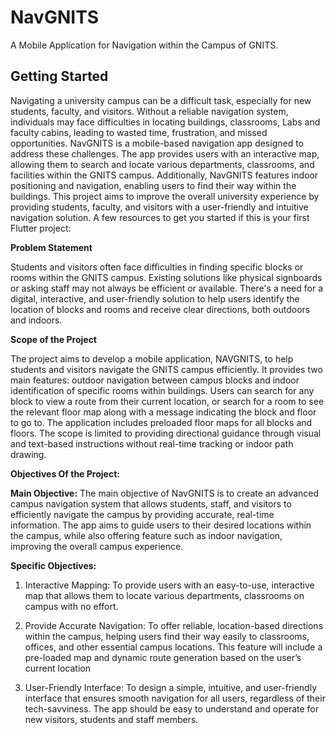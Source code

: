 # NavGNITS

A Mobile Application for Navigation within the Campus of GNITS.

## Getting Started

Navigating a university campus can be a difficult task, especially for new students, faculty, and visitors. Without a reliable navigation system, individuals may face difficulties in locating buildings, classrooms, Labs and faculty cabins, leading to wasted time, frustration, and missed opportunities. NavGNITS is a mobile-based navigation app designed to address these challenges. The app provides users with an interactive map, allowing them to search and locate various departments, classrooms, and facilities within the GNITS campus. Additionally, NavGNITS features indoor positioning and navigation, enabling users to find their way within the buildings. This project aims to improve the overall university experience by providing students, faculty, and visitors with a user-friendly and intuitive navigation solution.
A few resources to get you started if this is your first Flutter project:

**Problem Statement**

Students and visitors often face difficulties in finding specific blocks or rooms within the GNITS campus. Existing solutions like physical signboards or asking staff may not always be efficient or available. There's a need for a digital, interactive, and user-friendly solution to help users identify the location of blocks and rooms and receive clear directions, both outdoors and indoors.

**Scope of the Project**

The project aims to develop a mobile application, NAVGNITS, to help students and visitors navigate the GNITS campus efficiently. It provides two main features: outdoor navigation between campus blocks and indoor identification of specific rooms within buildings. Users can search for any block to view a route from their current location, or search for a room to see the relevant floor map along with a message indicating the block and floor to go to. The application includes preloaded floor maps for all blocks and floors. The scope is limited to providing directional guidance through visual and text-based instructions without real-time tracking or indoor path drawing.

**Objectives Of the Project:**

**Main Objective:**
The main objective of NavGNITS is to create an advanced campus navigation system that allows students, staff, and visitors to efficiently navigate the campus by providing accurate, real-time information. The app aims to guide users to their desired locations within the campus, while also offering feature such as indoor navigation, improving the overall campus experience.

**Specific Objectives:**
1. Interactive Mapping: To provide users with an easy-to-use, interactive map that 
allows them to locate various departments, classrooms on campus with no effort.


2.  Provide Accurate Navigation: To offer reliable, location-based directions within the campus, helping users find their way easily to classrooms, offices, and other essential campus locations. This feature will include a pre-loaded map and dynamic route generation based on the user’s current location

3. User-Friendly Interface: To design a simple, intuitive, and user-friendly interface that ensures smooth navigation for all users, regardless of their tech-savviness. The app should be easy to understand and operate for  new visitors, students and staff members.


